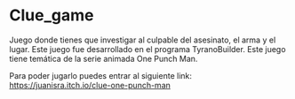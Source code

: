 # Clue_game
Juego donde tienes que investigar al culpable del asesinato, el arma y el lugar. 
Este juego fue desarrollado en el programa TyranoBuilder. 
Este juego tiene temática de la serie animada One Punch Man.

Para poder jugarlo puedes entrar al siguiente link: https://juanisra.itch.io/clue-one-punch-man
